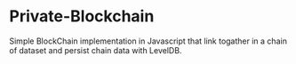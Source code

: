 # Private-Blockchain
Simple BlockChain implementation in Javascript that link togather in a chain of dataset and persist chain data with LevelDB.

